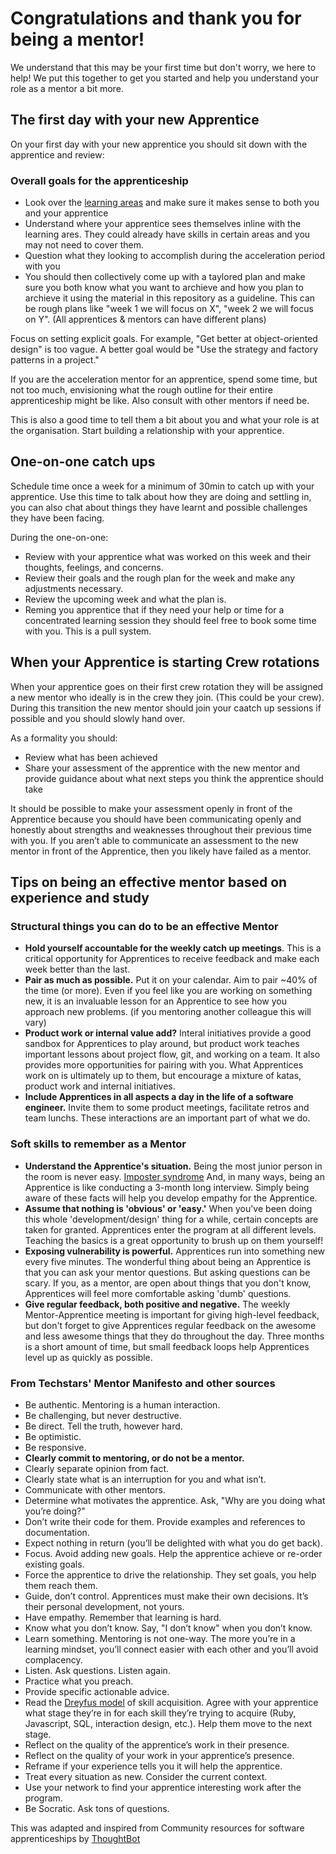 # Congratulations and thank you for being a mentor!

We understand that this may be your first time but don't worry, we here to help!
We put this together to get you started and help you understand your role as a mentor a bit more. 

## The first day with your new Apprentice

On your first day with your new apprentice you should sit down with the
apprentice and review:

### Overall goals for the apprenticeship

* Look over the [learning areas](../learning-areas/learning-areas.md) and make sure it makes sense to both you and your apprentice
* Understand where your apprentice sees themselves inline with the learning ares. They could already have skills in certain areas and you may not need to cover them. 
* Question what they looking to accomplish during the acceleration period with you
* You should then collectively come up with a taylored plan and make sure you both know what you want to archieve and how you plan to archieve it using the material in this repository as a guideline.
This can be rough plans like "week 1 we will focus on X", "week 2 we will focus on Y". (All apprentices & mentors can have different plans)

Focus on setting explicit goals. For example, "Get better at object-oriented
design" is too vague. A better goal would be "Use the strategy and factory
patterns in a project."

If you are the acceleration mentor for an apprentice, spend some time, but not too
much, envisioning what the rough outline for their entire apprenticeship might
be like. Also consult with other mentors if need be. 

This is also a good time to tell them a bit about you and what your role is at the organisation. Start building a relationship with your apprentice. 

## One-on-one catch ups

Schedule time once a week for a minimum of 30min to catch up with your apprentice. Use this time to talk about how they are doing and settling in, you can also chat about things they have learnt and possible challenges they have been facing.

During the one-on-one:

* Review with your apprentice what was worked on this week and their thoughts,
  feelings, and concerns.
* Review their goals and the rough plan for the week and make any adjustments
  necessary.
* Review the upcoming week and what the plan is.
* Reming you apprentice that if they need your help or time for a concentrated learning session they should feel free to book some time with you. This is a pull system. 

## When your Apprentice is starting Crew rotations

When your apprentice goes on their first crew rotation they will be assigned a new mentor who ideally is in the crew they join. (This could be your crew). During this transition the new mentor should join your caatch up sessions if possible and you should slowly hand over. 

As a formality you should:
* Review what has been achieved
* Share your assessment of the apprentice with the new mentor and provide
  guidance about what next steps you think the apprentice should take

It should be possible to make your assessment openly in front of the Apprentice
because you should have been communicating openly and honestly about strengths
and weaknesses throughout their previous time with you. If you aren’t able to
communicate an assessment to the new mentor in front of the Apprentice,
then you likely have failed as a mentor.

## Tips on being an effective mentor based on experience and study

### Structural things you can do to be an effective Mentor

* **Hold yourself accountable for the weekly catch up meetings**. This is a
  critical opportunity for Apprentices to receive feedback and make each week
  better than the last.
* **Pair as much as possible.** Put it on your calendar. Aim to pair ~40% of the
  time (or more). Even if you feel like you are working on something new, it is
  an invaluable lesson for an Apprentice to see how you approach new problems. (if you mentoring another colleague this will vary)
* **Product work or internal value add?** Interal initiatives provide a good sandbox for
  Apprentices to play around, but product work teaches important lessons about
  project flow, git, and working on a team. It also provides more opportunities
  for pairing with you. What Apprentices work on is ultimately up to them, but
  encourage a mixture of katas, product work and internal initiatives.
* **Include Apprentices in all aspects a day in the life of a software engineer.** Invite them to some product
  meetings, facilitate retros and team lunchs. These interactions are an important part of what
  we do.

### Soft skills to remember as a Mentor

* **Understand the Apprentice's situation.** Being the most junior person in the
  room is never easy. [Imposter syndrome](https://en.wikipedia.org/wiki/Impostor_syndrome) And, in many ways, being an Apprentice is like conducting
  a 3-month long interview. Simply being aware of these facts will help you
  develop empathy for the Apprentice.
* **Assume that nothing is 'obvious' or 'easy.'** When you've been doing this
  whole 'development/design' thing for a while, certain concepts are taken for granted.
  Apprentices enter the program at all different levels. Teaching the basics is
  a great opportunity to brush up on them yourself!
* **Exposing vulnerability is powerful.** Apprentices run into something new
  every five minutes. The wonderful thing about being an Apprentice is that you
  can ask your mentor questions. But asking questions can be scary. If you, as a
  mentor, are open about things that you don't know, Apprentices will feel more
  comfortable asking 'dumb' questions.
* **Give regular feedback, both positive and negative.** The weekly
  Mentor-Apprentice meeting is important for giving high-level feedback, but
  don't forget to give Apprentices regular feedback on the awesome and less
  awesome things that they do throughout the day. Three months is a short amount
  of time, but small feedback loops help Apprentices level up as quickly as
  possible.

### From Techstars' Mentor Manifesto and other sources

* Be authentic. Mentoring is a human interaction.
* Be challenging, but never destructive.
* Be direct. Tell the truth, however hard.
* Be optimistic.
* Be responsive.
*  **Clearly commit to mentoring, or do not be a mentor.**
* Clearly separate opinion from fact.
* Clearly state what is an interruption for you and what isn’t.
* Communicate with other mentors.
* Determine what motivates the apprentice. Ask, "Why are you doing what you’re doing?"
* Don’t write their code for them. Provide examples and references to documentation.
* Expect nothing in return (you’ll be delighted with what you do get back).
* Focus. Avoid adding new goals. Help the apprentice achieve or re-order existing goals.
* Force the apprentice to drive the relationship. They set goals, you help them reach them.
* Guide, don’t control. Apprentices must make their own decisions. It’s their personal development, not yours.
* Have empathy. Remember that learning is hard.
* Know what you don’t know. Say, "I don’t know" when you don’t know.
* Learn something. Mentoring is not one-way. The more you’re in a learning mindset, you’ll connect easier with each other and you’ll avoid complacency.
* Listen. Ask questions. Listen again.
* Practice what you preach.
* Provide specific actionable advice.
* Read the [Dreyfus model](https://en.wikipedia.org/wiki/Dreyfus_model_of_skill_acquisition) of skill acquisition. Agree with your apprentice what stage they’re in for each skill they’re trying to acquire (Ruby, Javascript, SQL, interaction design, etc.). Help them move to the next stage.
* Reflect on the quality of the apprentice’s work in their presence.
* Reflect on the quality of your work in your apprentice’s presence.
* Reframe if your experience tells you it will help the apprentice.
* Treat every situation as new. Consider the current context.
* Use your network to find your apprentice interesting work after the program.
* Be Socratic. Ask tons of questions.

This was adapted and inspired from Community resources for software apprenticeships by [ThoughtBot](https://apprentice.thoughtbot.com/)